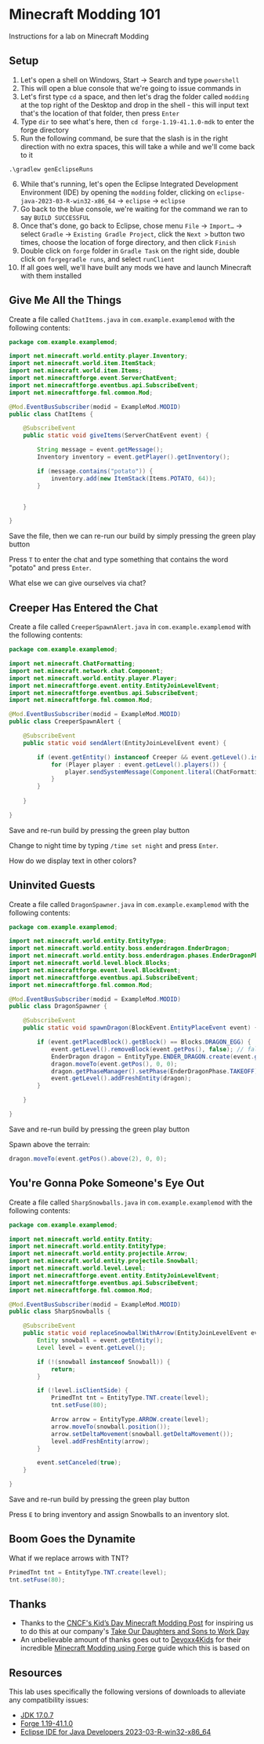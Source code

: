 # Minecraft Modding 101

Instructions for a lab on Minecraft Modding

## Setup

1. Let's open a shell on Windows, Start → Search and type `powershell`
2. This will open a blue console that we're going to issue commands in
3. Let's first type `cd` a space, and then let's drag the folder called `modding` at the top right of the Desktop and
   drop in the shell - this will input text that's the location of that folder, then press `Enter`
4. Type `dir` to see what's here, then `cd forge-1.19-41.1.0-mdk` to enter the forge directory
5. Run the following command, be sure that the slash is in the right direction with no extra spaces, this will take a
   while and we'll come back to it

```
.\gradlew genEclipseRuns
```

6. While that's running, let's open the Eclipse Integrated Development Environment (IDE) by opening the `modding`
   folder, clicking on `eclipse-java-2023-03-R-win32-x86_64` → `eclipse` → `eclipse`
7. Go back to the blue console, we're waiting for the command we ran to say `BUILD SUCCESSFUL`
8. Once that's done, go back to Eclipse, chose menu `File` → `Import…` → select `Gradle` → `Existing Gradle Project`,
   click the `Next >` button two times, choose the location of forge directory, and then click `Finish`
9. Double click on `forge` folder in `Gradle Task` on the right side, double click on `forgegradle runs`, and select
   `runClient`
10. If all goes well, we'll have built any mods we have and launch Minecraft with them installed

## Give Me All the Things

Create a file called `ChatItems.java` in `com.example.examplemod` with the following contents:

```java
package com.example.examplemod;

import net.minecraft.world.entity.player.Inventory;
import net.minecraft.world.item.ItemStack;
import net.minecraft.world.item.Items;
import net.minecraftforge.event.ServerChatEvent;
import net.minecraftforge.eventbus.api.SubscribeEvent;
import net.minecraftforge.fml.common.Mod;

@Mod.EventBusSubscriber(modid = ExampleMod.MODID)
public class ChatItems {

    @SubscribeEvent
    public static void giveItems(ServerChatEvent event) {

        String message = event.getMessage();
        Inventory inventory = event.getPlayer().getInventory();

        if (message.contains("potato")) {
            inventory.add(new ItemStack(Items.POTATO, 64));
        }


    }

}
```

Save the file, then we can re-run our build by simply pressing the green play button

Press `T` to enter the chat and type something that contains the word "potato" and press `Enter`.

What else we can give ourselves via chat?

## Creeper Has Entered the Chat

Create a file called `CreeperSpawnAlert.java` in `com.example.examplemod` with the following contents:

<!-- NOTE: below is intentionally missing a Creeper import, explain imports -->

```java
package com.example.examplemod;

import net.minecraft.ChatFormatting;
import net.minecraft.network.chat.Component;
import net.minecraft.world.entity.player.Player;
import net.minecraftforge.event.entity.EntityJoinLevelEvent;
import net.minecraftforge.eventbus.api.SubscribeEvent;
import net.minecraftforge.fml.common.Mod;

@Mod.EventBusSubscriber(modid = ExampleMod.MODID)
public class CreeperSpawnAlert {

    @SubscribeEvent
    public static void sendAlert(EntityJoinLevelEvent event) {

        if (event.getEntity() instanceof Creeper && event.getLevel().isClientSide) {
            for (Player player : event.getLevel().players()) {
                player.sendSystemMessage(Component.literal(ChatFormatting.GREEN + "A creeper has spawned!"));
            }
        }
		
    }

}
```

Save and re-run build by pressing the green play button

Change to night time by typing `/time set night` and press `Enter`.

How do we display text in other colors?

## Uninvited Guests

Create a file called `DragonSpawner.java` in `com.example.examplemod` with the following contents:

```java
package com.example.examplemod;

import net.minecraft.world.entity.EntityType;
import net.minecraft.world.entity.boss.enderdragon.EnderDragon;
import net.minecraft.world.entity.boss.enderdragon.phases.EnderDragonPhase;
import net.minecraft.world.level.block.Blocks;
import net.minecraftforge.event.level.BlockEvent;
import net.minecraftforge.eventbus.api.SubscribeEvent;
import net.minecraftforge.fml.common.Mod;

@Mod.EventBusSubscriber(modid = ExampleMod.MODID)
public class DragonSpawner {

    @SubscribeEvent
    public static void spawnDragon(BlockEvent.EntityPlaceEvent event) {

        if (event.getPlacedBlock().getBlock() == Blocks.DRAGON_EGG) {
            event.getLevel().removeBlock(event.getPos(), false); // false = no flags
            EnderDragon dragon = EntityType.ENDER_DRAGON.create(event.getEntity().getLevel());
            dragon.moveTo(event.getPos(), 0, 0);
            dragon.getPhaseManager().setPhase(EnderDragonPhase.TAKEOFF);
            event.getLevel().addFreshEntity(dragon);
        }

    }

}
```

Save and re-run build by pressing the green play button

Spawn above the terrain:

```java
dragon.moveTo(event.getPos().above(2), 0, 0);
```

## You're Gonna Poke Someone's Eye Out

Create a file called `SharpSnowballs.java` in `com.example.examplemod` with the following contents:

```java
package com.example.examplemod;

import net.minecraft.world.entity.Entity;
import net.minecraft.world.entity.EntityType;
import net.minecraft.world.entity.projectile.Arrow;
import net.minecraft.world.entity.projectile.Snowball;
import net.minecraft.world.level.Level;
import net.minecraftforge.event.entity.EntityJoinLevelEvent;
import net.minecraftforge.eventbus.api.SubscribeEvent;
import net.minecraftforge.fml.common.Mod;

@Mod.EventBusSubscriber(modid = ExampleMod.MODID)
public class SharpSnowballs {

    @SubscribeEvent
    public static void replaceSnowballWithArrow(EntityJoinLevelEvent event) {
        Entity snowball = event.getEntity();
        Level level = event.getLevel();

        if (!(snowball instanceof Snowball)) {
            return;
        }

        if (!level.isClientSide) {
            PrimedTnt tnt = EntityType.TNT.create(level);
            tnt.setFuse(80);

            Arrow arrow = EntityType.ARROW.create(level);
            arrow.moveTo(snowball.position());
            arrow.setDeltaMovement(snowball.getDeltaMovement());
            level.addFreshEntity(arrow);
        }

        event.setCanceled(true);
    }

}
```

Save and re-run build by pressing the green play button

Press `E` to bring inventory and assign Snowballs to an inventory slot.

## Boom Goes the Dynamite

What if we replace arrows with TNT?

```java
PrimedTnt tnt = EntityType.TNT.create(level);
tnt.setFuse(80);
```

## Thanks

- Thanks to the [CNCF's Kid’s Day Minecraft Modding Post][cncf] for inspiring us to do this at our company's [Take Our
  Daughters and Sons to Work Day][todastwd]
- An unbelievable amount of thanks goes out to [Devoxx4Kids][d4k] for their incredible [Minecraft Modding using
  Forge][d4k-modding] guide which this is based on

## Resources

This lab uses specifically the following versions of downloads to alleviate any compatibility issues:

- [JDK 17.0.7](https://download.oracle.com/java/17/archive/jdk-17.0.7_windows-x64_bin.msi)
- [Forge 1.19-41.1.0](https://maven.minecraftforge.net/net/minecraftforge/forge/1.19-41.1.0/forge-1.19-41.1.0-mdk.zip)
- [Eclipse IDE for Java Developers 2023-03-R-win32-x86_64](https://www.eclipse.org/downloads/download.php?file=/technology/epp/downloads/release/2023-03/R/eclipse-java-2023-03-R-win32-x86_64.zip)

[cncf]:
  https://www.cncf.io/blog/2023/03/22/cloud-native-youth-encouraging-the-next-generation-of-technologies-with-kids-day/
[d4k]: https://www.devoxx4kids.org/
[d4k-modding]: https://github.com/devoxx4kids/materials/blob/master/workshops/minecraft/readme-forge.asciidoc
[todastwd]: https://daughtersandsonstowork.org/
